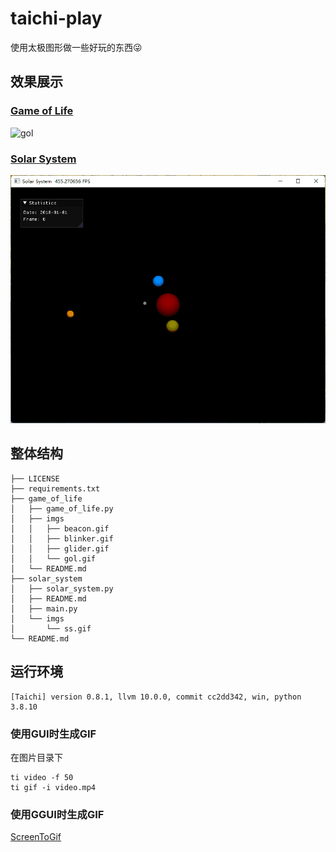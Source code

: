 # taichi-play

使用太极图形做一些好玩的东西:stuck_out_tongue_winking_eye:

## 效果展示

### [Game of Life](game_of_life/)

![gol](game_of_life/imgs/gol.gif)

### [Solar System](solar_system/)

![ss](solar_system/imgs/ss.gif)

## 整体结构

```
├── LICENSE
├── requirements.txt
├── game_of_life
│   ├── game_of_life.py
│   ├── imgs
│   │   ├── beacon.gif
│   │   ├── blinker.gif
│   │   ├── glider.gif
│   │   └── gol.gif
│   └── README.md
├── solar_system
│   ├── solar_system.py
│   ├── README.md
│   ├── main.py
│   └── imgs
│       └── ss.gif
└── README.md
```

## 运行环境

```
[Taichi] version 0.8.1, llvm 10.0.0, commit cc2dd342, win, python 3.8.10
```

### 使用GUI时生成GIF

在图片目录下

```shell
ti video -f 50
ti gif -i video.mp4
```

### 使用GGUI时生成GIF

[ScreenToGif](https://github.com/NickeManarin/ScreenToGif/releases/tag/2.34)
